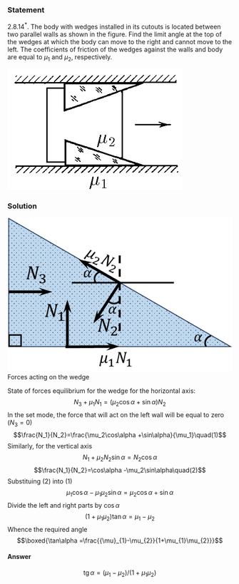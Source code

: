 ###  Statement 

$2.8.14^*.$ The body with wedges installed in its cutouts is located between two parallel walls as shown in the figure. Find the limit angle at the top of the wedges at which the body can move to the right and cannot move to the left. The coefficients of friction of the wedges against the walls and body are equal to $\mu_1$ and $\mu_2$, respectively. 

![ For problem $2.8.14^*$ |392x272, 34%](../../img/2.8.14/2.8.14.png)

### Solution

![ Forces acting on the wedge |580x398, 42%](../../img/2.8.14/2.8.14_1.png)  Forces acting on the wedge 

State of forces equilibrium for the wedge for the horizontal axis: $$N_3+\mu_1N_1=\left(\mu_2\cos\alpha +\sin\alpha\right)N_2$$ In the set mode, the force that will act on the left wall will be equal to zero ($N_3=0$) $$\frac{N_1}{N_2}=\frac{\mu_2\cos\alpha +\sin\alpha}{\mu_1}\quad(1)$$ Similarly, for the vertical axis $$N_1+\mu_2N_2\sin\alpha =N_2\cos\alpha$$ $$\frac{N_1}{N_2}=\cos\alpha -\mu_2\sin\alpha\quad(2)$$ Substituing $(2)$ into $(1)$ $$\mu_1\cos\alpha -\mu_1\mu_2\sin\alpha =\mu_2\cos\alpha +\sin\alpha$$ Divide the left and right parts by $\cos\alpha$ $$\left(1+\mu_1\mu_2\right)\tan\alpha =\mu_1-\mu_2$$ Whence the required angle $$\boxed{\tan\alpha =\frac{{\mu}_{1}-\mu_{2}}{1+\mu_{1}\mu_{2}}}$$ 

#### Answer

$$\operatorname{tg}\alpha =({\mu}_{1}-\mu_{2})/(1+\mu_{1}\mu_{2})$$ 
